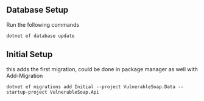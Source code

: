 ﻿## Database Setup

Run the following commands


```dotnet ef database update```

## Initial Setup

this adds the first migration, could be done in package manager as well with Add-Migration

```dotnet ef migrations add Initial --project VulnerableSoap.Data --startup-project VulnerableSoap.Api```

